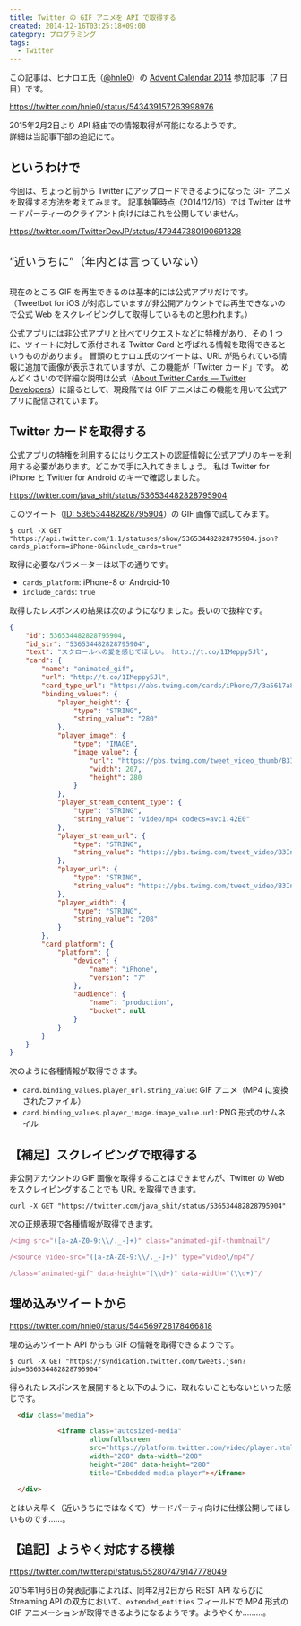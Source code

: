 ```yaml
---
title: Twitter の GIF アニメを API で取得する
created: 2014-12-16T03:25:18+09:00
category: プログラミング
tags:
  - Twitter
---
```

この記事は、ヒナロエ氏（[@hnle0](https://twitter.com/hnle0)）の [Advent Calendar 2014](https://blog.hinaloe.net/events/advent-calendar2014/) 参加記事（7 日目）です。

https://twitter.com/hnle0/status/543439157263998976

<div class="alert alert-info text-center">

2015年2月2日より API 経由での情報取得が可能になるようです。  
詳細は当記事下部の追記にて。
</div>

## というわけで

今回は、ちょっと前から Twitter にアップロードできるようになった GIF アニメを取得する方法を考えてみます。
記事執筆時点（2014/12/16）では Twitter はサードパーティーのクライアント向けにはこれを公開していません。

<!-- more -->

https://twitter.com/TwitterDevJP/status/479447380190691328

<div class="text-center" style="margin: 30px 0; font-size: 140%;">
“近いうちに”（年内とは言っていない）
</div>

現在のところ GIF を再生できるのは基本的には公式アプリだけです。
（Tweetbot for iOS が対応していますが非公開アカウントでは再生できないので公式 Web をスクレイピングして取得しているものと思われます。）

公式アプリには非公式アプリと比べてリクエストなどに特権があり、その 1 つに、ツイートに対して添付される Twitter Card と呼ばれる情報を取得できるというものがあります。
冒頭のヒナロエ氏のツイートは、URL が貼られている情報に追加で画像が表示されていますが、この機能が「Twitter カード」です。
めんどくさいので詳細な説明は公式（[About Twitter Cards — Twitter Developers](https://developer.twitter.com/en/docs/tweets/optimize-with-cards/overview/abouts-cards)）に譲るとして、現段階では GIF アニメはこの機能を用いて公式アプリに配信されています。

## Twitter カードを取得する

公式アプリの特権を利用するにはリクエストの認証情報に公式アプリのキーを利用する必要があります。どこかで手に入れてきましょう。
私は Twitter for iPhone と Twitter for Android のキーで確認しました。

https://twitter.com/java_shit/status/536534482828795904

このツイート（[ID: 536534482828795904](https://twitter.com/java_shit/status/536534482828795904)）の GIF 画像で試してみます。

```shell
$ curl -X GET "https://api.twitter.com/1.1/statuses/show/536534482828795904.json?cards_platform=iPhone-8&include_cards=true"
```

取得に必要なパラメーターは以下の通りです。

- `cards_platform`: iPhone-8 or Android-10
- `include_cards`: `true`

取得したレスポンスの結果は次のようになりました。長いので抜粋です。

```json
{
    "id": 536534482828795904,
    "id_str": "536534482828795904",
    "text": "スクロールへの愛を感じてほしい。 http://t.co/1IMeppy5Jl",
    "card": {
        "name": "animated_gif",
        "url": "http://t.co/1IMeppy5Jl",
        "card_type_url": "https://abs.twimg.com/cards/iPhone/7/3a5617a8-3a77-35b2-840f-9bd48b81f0d3/47A315D68A13007563C81A8637B15DBB.json",
        "binding_values": {
            "player_height": {
                "type": "STRING",
                "string_value": "280"
            },
            "player_image": {
                "type": "IMAGE",
                "image_value": {
                    "url": "https://pbs.twimg.com/tweet_video_thumb/B3InRPeCAAAvmQ9.png",
                    "width": 207,
                    "height": 280
                }
            },
            "player_stream_content_type": {
                "type": "STRING",
                "string_value": "video/mp4 codecs=avc1.42E0"
            },
            "player_stream_url": {
                "type": "STRING",
                "string_value": "https://pbs.twimg.com/tweet_video/B3InRPeCAAAvmQ9.mp4"
            },
            "player_url": {
                "type": "STRING",
                "string_value": "https://pbs.twimg.com/tweet_video/B3InRPeCAAAvmQ9.mp4"
            },
            "player_width": {
                "type": "STRING",
                "string_value": "208"
            }
        },
        "card_platform": {
            "platform": {
                "device": {
                    "name": "iPhone",
                    "version": "7"
                },
                "audience": {
                    "name": "production",
                    "bucket": null
                }
            }
        }
    }
}
```

次のように各種情報が取得できます。

- `card.binding_values.player_url.string_value`: GIF アニメ（MP4 に変換されたファイル）
- `card.binding_values.player_image.image_value.url`: PNG 形式のサムネイル

## 【補足】スクレイピングで取得する

非公開アカウントの GIF 画像を取得することはできませんが、Twitter の Web をスクレイピングすることでも URL を取得できます。

```shell
curl -X GET "https://twitter.com/java_shit/status/536534482828795904"
```

次の正規表現で各種情報が取得できます。

```javascript
/<img src="([a-zA-Z0-9:\\/._-]+)" class="animated-gif-thumbnail"/
```

```javascript
/<source video-src="([a-zA-Z0-9:\\/._-]+)" type="video\/mp4"/
```

```javascript
/class="animated-gif" data-height="(\\d+)" data-width="(\\d+)"/
```

## 埋め込みツイートから

https://twitter.com/hnle0/status/544569728178466818

埋め込みツイート API からも GIF の情報を取得できるようです。

```shell
$ curl -X GET "https://syndication.twitter.com/tweets.json?ids=536534482828795904"
```

得られたレスポンスを展開すると以下のように、取れないこともないといった感じです。

```html
  <div class="media">

            <iframe class="autosized-media"
                    allowfullscreen
                    src="https://platform.twitter.com/video/player.html#screen_name=java_shit&amp;status_id=536534482828795904&amp;height=280&amp;placeholder=https%3A%2F%2Fpbs.twimg.com%2Ftweet_video_thumb%2FB3InRPeCAAAvmQ9.png&amp;src=https%3A%2F%2Fpbs.twimg.com%2Ftweet_video%2FB3InRPeCAAAvmQ9.mp4&amp;width=208"
                    width="208" data-width="208"
                    height="280" data-height="280"
                    title="Embedded media player"></iframe>

  </div>
```

とはいえ早く（近いうちにではなくて）サードパーティ向けに仕様公開してほしいものです……。

## 【追記】ようやく対応する模様

https://twitter.com/twitterapi/status/552807479147778049

2015年1月6日の発表記事によれば、同年2月2日から REST API ならびに Streaming API の双方において、`extended_entities` フィールドで MP4 形式の GIF アニメーションが取得できるようになるようです。ようやくか………。
